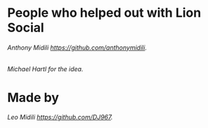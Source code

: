 # People who helped out with Lion Social

###### Anthony Midili https://github.com/anthonymidili.

###### Michael Hartl for the idea.

# Made by

###### Leo Midili https://github.com/DJ967.
